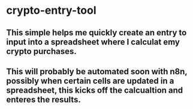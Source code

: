 # crypto-entry-tool

## This simple helps me quickly create an entry to input into a spreadsheet where I calculat emy crypto purchases.
## This will probably be automated soon with n8n, possibly when certain cells are updated in a spreadsheet, this kicks off the calcualtion and enteres the results. 
